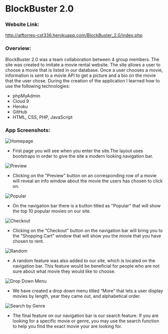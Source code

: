 # BlockBuster 2.0
### Website Link:
http://alftorres-cst336.herokuapp.com/BlockBuster_2.0/index.php

### Overview:
BlockBuster 2.0 was a team collaboration between 4 group members. The site was created to imitate a movie rental website. The site allows a user to choose a movie that is listed in our database. Once a user chooses a movie, information is sent to a movie API to get a picture and a bio on the movie that the user chose. During the creation of the application I learned how to use the following technologies:

+ phpMyAdmin
+ Cloud 9
+ Heroku
+ GitHub
+ HTML, CSS, PHP, JavaScript

### App Screenshots:

![Homepage](http://i66.tinypic.com/2dt4x83.png)

+ First page you will see when you enter the site.The layout uses bootstraps in order to give the site a modern looking navigation bar. 


![Preview](http://i65.tinypic.com/5yauxk.png)

+ Clicking on the "Preview" button on an corresponding row of a movie will reveal an info window about the movie the users has chosen to click on. 


![Popular](http://i64.tinypic.com/20qjd6e.png)

+ On the navigation bar there is a button titled as "Popular" that will show the top 10 popular movies on our site.


![Checkout](http://i64.tinypic.com/vya0wz.png)

+ Clicking on the “Checkout” button on the navigation bar will bring you to the “Shopping Cart” window that will show you the movie that you have chosen to rent. 


![Random](http://i68.tinypic.com/2v34nti.png)

+ A random feature was also added to our site, which is located on the navigation bar. This feature would be beneficial for people who are not sure about what movie they would like to choose. 


![Drop Down Menu](http://i65.tinypic.com/axlhjm.png)

+ We have created a drop down menu titled “More” that lets a user display movies by length, year they came out, and alphabetical order. 


![Search by Genre](http://i65.tinypic.com/2v9stb5.png)

+ The final feature on our navigation bar is our search feature. If you are looking for a specific movie or genre, you may use the search function to help you find the exact movie your are looking for. 

